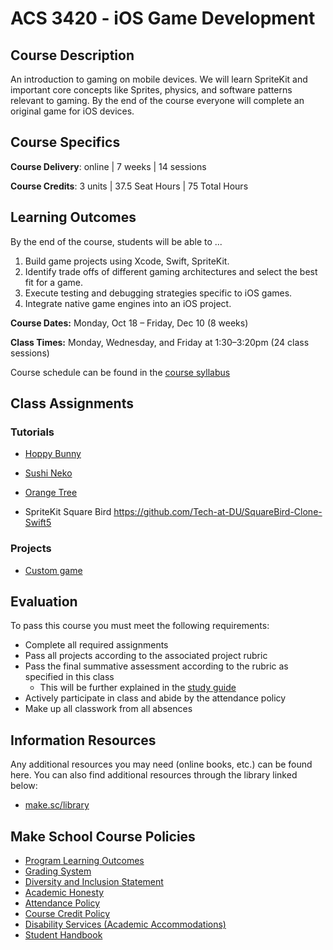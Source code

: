 # ACS 3420 - iOS Game Development

## Course Description

An introduction to gaming on mobile devices. We will learn SpriteKit and important core concepts like Sprites, physics, and software patterns relevant to gaming. By the end of the course everyone will complete an original game for iOS devices.

## Course Specifics

**Course Delivery**: online | 7 weeks | 14 sessions

**Course Credits**: 3 units | 37.5 Seat Hours | 75 Total Hours

## Learning Outcomes

By the end of the course, students will be able to ...

1. Build game projects using Xcode, Swift, SpriteKit.
2. Identify trade offs of different gaming architectures and select the best fit for a game.
3. Execute testing and debugging strategies specific to iOS games.
4. Integrate native game engines into an iOS project.

**Course Dates:** Monday, Oct 18 – Friday, Dec 10 (8 weeks)

**Class Times:** Monday, Wednesday, and Friday at 1:30–3:20pm (24 class sessions)

Course schedule can be found in the [course syllabus]

[course syllabus]: https://docs.google.com/spreadsheets/d/13tqJl08bHOmoOWwiI-iq5pa4e2NPu4wo8Mwh70YemcU/edit#gid=0

<!-- | Class |          Date          |                 Topics                  |
|:-----:|:----------------------:|:---------------------------------------:|
|  1 |   Tue, June 2              | [Game Design]                        |
|  2 |   Thu, June 4              | [Intro to iOS Game Development]      |
|  3 |   Tue, June 9              | [Actions, Touch events, Collisions]  |
|  4 |   Thu, June 11             | [Scenes]                             |
|  5 |   Tue, June 16             | [Adding Juice]                       |
|  6 |   Thu, June 18             | [Physics]                            |
|  7 |   Tue, June 23             | [Stacks game]                        |
|  8 |   Thu, June 25             | [Selecting an Architecture]          |
|  9 |   Tue, June 30             | [Project Specs]                      |
| 10 |   Thu, July 2              | [Project Lab]                        |  
| 11 |   Tue, July 7              | [SceneKit - a preview]               |
| 12 |   Thu, July 9              | [GameKit + Lab]                      |
| 14 |   Tue, July 14             | Final Exam                           |
| 15 |   Thu, July 16             | Presentations                        |

[Game Design]: Lessons/Game-Design/Readme.md
[Intro to iOS Game Development]: Lessons/01-Intro-iOS-Game-Development/Lesson1.md
[Actions, Touch events, Collisions]: Lessons/02-Actions/Lesson2.md
[Selecting an Architecture]: Lessons/03-Selecting-an-Architecture/Lesson3.md
[Scenes]: Lessons/04-Working-with-Scenes/Lesson4.md
[Adding Juice]: Lessons/05-Juice/Lesson5.md
[Physics]: Lessons/06-Physics/Lesson.md
[Cameras]: Lessons/07-Cameras/Lesson.md
[SceneKit - a preview]: Lessons/08-SceneKit/Lesson.md
[Project Specs]: Assignments/Project.md
[GameKit + Lab]: Lessons/09-GameKit/Lesson.md
[Stacks game]: https://www.makeschool.com/academy/track/stacks-ios-tutorial-ikq -->

## Class Assignments

### Tutorials

- [Hoppy Bunny](https://github.com/Tech-at-DU/Hoppy-Bunny-SpriteKit-Swift3-V2)
- [Sushi Neko](https://github.com/Tech-at-DU/Sushi-Neko-SpriteKit-Swift4)
- [Orange Tree](https://github.com/Tech-at-DU/Orange-Tree-SpriteKit-Swift4)

- SpriteKit Square Bird https://github.com/Tech-at-DU/SquareBird-Clone-Swift5 

<!-- - [Game of Life](https://github.com/Tech-at-DU/Game-Of-Life-SpriteKit-Swift3) -->
<!-- - [Stacks](https://www.makeschool.com/academy/track/stacks-ios-tutorial-ikq) -->

### Projects

- [Custom game](Assignments/Project.md)

## Evaluation
To pass this course you must meet the following requirements:

- Complete all required assignments
- Pass all projects according to the associated project rubric
- Pass the final summative assessment according to the rubric as specified in this class
    - This will be further explained in the [study guide](Assignments/StudyGuide.md)
- Actively participate in class and abide by the attendance policy
- Make up all classwork from all absences

##  Information Resources

Any additional resources you may need (online books, etc.) can be found here. You can also find additional resources through the library linked below:

- [make.sc/library](http://make.sc/library)

## Make School Course Policies

- [Program Learning Outcomes](https://make.sc/program-learning-outcomes)
- [Grading System](https://make.sc/grading-system)
- [Diversity and Inclusion Statement](https://make.sc/diversity-and-inclusion-statement)
- [Academic Honesty](https://make.sc/academic-honesty-policy)
- [Attendance Policy](https://make.sc/attendance-policy)
- [Course Credit Policy](https://make.sc/course-credit-policy)
- [Disability Services (Academic Accommodations)](https://make.sc/disability-services)
- [Student Handbook](https://make.sc/student-handbook)
